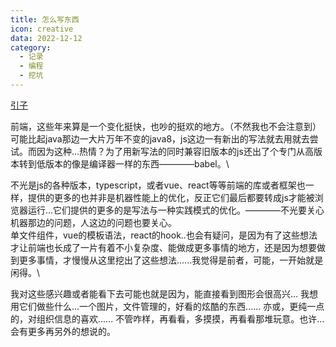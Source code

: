 ```yaml
---
title: 怎么写东西
icon: creative
data: 2022-12-12
category:
  - 记录
  - 编程
  - 挖坑
---
```


[引子](../practice/vue-waterfall.md/#下一步工作)

前端，这些年来算是一个变化挺快，也吵的挺欢的地方。（不然我也不会注意到）\
可能比起java那边一大片万年不变的java8，js这边一有新出的写法就去用就去尝试。而因为这种...热情？为了用新写法的同时兼容旧版本的js还出了个专门从高版本转到低版本的像是编译器一样的东西————babel。\

不光是js的各种版本，typescript，或者vue、react等等前端的库或者框架也一样，提供的更多的也并非是机器性能上的优化，反正它们最后都要转成js才能被浏览器运行...它们提供的更多的是写法与一种实践模式的优化。————不光要关心机器那边的问题，人这边的问题也要关心。\
单文件组件，vue的模板语法，react的hook..也会有疑问，是因为有了这些想法才让前端也长成了一片有着不小复杂度、能做成更多事情的地方，还是因为想要做到更多事情，才慢慢从这里挖出了这些想法......我觉得是前者，可能，一开始就是闲得。\

我对这些感兴趣或者能看下去可能也就是因为，能直接看到图形会很高兴...
我想用它们做些什么...一个图片，文件管理的，好看的炫酷的东西......
亦或，更纯一点的，对组织信息的喜欢......
不管咋样，再看看，多摸摸，再看看那堆玩意。也许...会有更多再另外的想说的。
